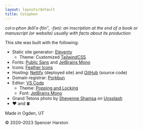 ```yaml
---
layout: layouts/default
title: Colophon
---
```


*col·​o·​phon (kŏl′ə-fŏn″, -fən): an inscription at the end of a book or manuscript (or website) usually with facts about its production*

This site was built with the following:

* Static site generator: [Eleventy](https://www.11ty.dev)
  * Theme: Customized [TailwindCSS](https://www.tailwindcss.com)
* Fonts: [Public Sans](https://fonts.google.com/specimen/Public+Sans) and [JetBrains Mono](https://www.jetbrains.com/lp/mono/)
* Icons: [Feather Icons](https://feathericons.com)
* Hosting: [Netlify](https://www.netlify.com) (deployed site) and [GitHub](https://github.com/sphars/spencerharston.com) (source code)
* Domain registrar: [Porkbun](https://porkbun.com)
* Editor: [VS Code](https://code.visualstudio.com) 
  * Theme: [Popping and Locking](https://marketplace.visualstudio.com/items?itemName=hedinne.popping-and-locking-vscode)
  * Font: [JetBrains Mono](https://www.jetbrains.com/lp/mono/)
* Grand Tetons photo by [Sheyenne Shamsa](https://unsplash.com/@sheyenneshamsa) on [Unsplash](https://unsplash.com/photos/EmKG1tdl3ag)  
* ❤ and 🍀

Made in Ogden, UT

&copy; 2020&ndash;2023 Spencer Harston
